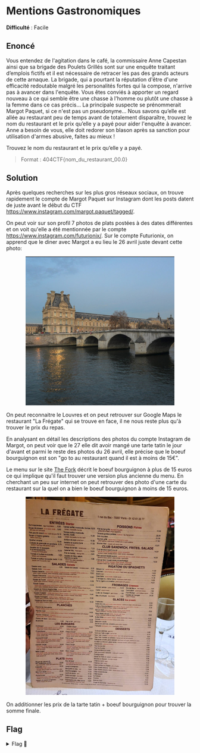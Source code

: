 # Mentions Gastronomiques

**Difficulté** : Facile 

## Enoncé

Vous entendez de l'agitation dans le café, la commissaire Anne Capestan ainsi que sa brigade des Poulets Grillés sont sur une enquête traitant d’emplois fictifs et il est nécessaire de retracer les pas des grands acteurs de cette arnaque. La brigade, qui a pourtant la réputation d'être d'une efficacité redoutable malgré les personalités fortes qui la compose, n'arrive pas à avancer dans l'enquête. Vous êtes conviés à apporter un regard nouveau à ce qui semble être une chasse à l'homme ou plutôt une chasse à la femme dans ce cas précis... La principale suspecte se prénommerait Margot Paquet, si ce n'est pas un pseudonyme... Nous savons qu’elle est allée au restaurant peu de temps avant de totalement disparaître, trouvez le nom du restaurant et le prix qu’elle y a payé pour aider l'enquête à avancer. Anne a besoin de vous, elle doit redorer son blason après sa sanction pour utilisation d'armes abusive, faites au mieux !

Trouvez le nom du restaurant et le prix qu’elle y a payé.
> Format : 404CTF{nom_du_restaurant_00.0}

## Solution

Après quelques recherches sur les plus gros réseaux sociaux, on trouve rapidement le compte de Margot Paquet sur Instagram dont les posts datent de juste avant le début du CTF https://www.instagram.com/margot.paquet/tagged/.

On peut voir sur son profil 7 photos de plats postées à des dates différentes et on voit qu'elle a été mentionnée par le compte https://www.instagram.com/futurionix/. Sur le compte Futurionix, on apprend que le diner avec Margot a eu lieu le 26 avril juste devant cette photo:

<p align="center"><img src="Margot paquet resto.png" alt="Margot paquet resto" width="400"></p>

On peut reconnaitre le Louvres et on peut retrouver sur Google Maps le restaurant "La Frégate" qui se trouve en face, il ne nous reste plus qu'à trouver le prix du repas.

En analysant en détail les descriptions des photos du compte Instagram de Margot, on peut voir que le 27 elle dit avoir mangé une tarte tatin le jour d'avant et parmi le reste des photos du 26 avril, elle précise que le boeuf bourguignon est son "go to au restaurant quand il est à moins de 15€".

Le menu sur le site [The Fork](https://www.thefork.fr/restaurant/la-fregate-r2064/menu) décrit le boeuf bourguignon à plus de 15 euros ce qui implique qu'il faut trouver une version plus ancienne du menu. En cherchant un peu sur internet on peut retrouver des photo d'une carte du restaurant sur la quel on a bien le boeuf bourguignon à moins de 15 euros.  

<p align="center"><img src="Menu.jpg" alt="Menu resto" width="400"></p>

On additionner les prix de la tarte tatin + boeuf bourguignon pour trouver la somme finale.

## Flag

<details>
<summary> Flag 🚩</summary>

```
404CTF{la_fregate_24.0}
```